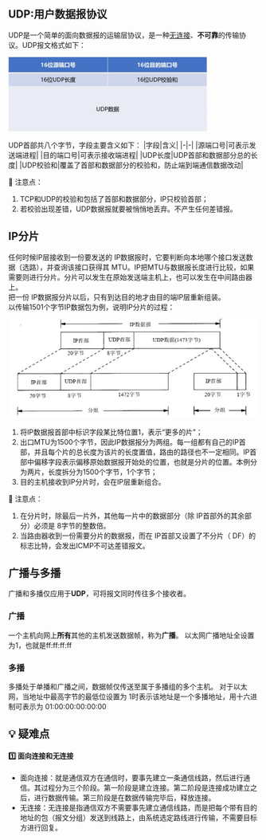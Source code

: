 ## UDP:用户数据报协议
UDP是一个简单的面向数据报的运输层协议，是一种[无连接](./#无连接)、**不可靠**的传输协议。UDP报文格式如下：
<div align=left><img width="400" height="150" src="./images/UDP报文格式.JPG"/></div> 

UDP首部共八个字节，字段主要含义如下：
|字段|含义|
|-|-|
|源端口号|可表示发送端进程|
|目的端口号|可表示接收端进程|
|UDP长度|UDP首部和数据部分总的长度|
|UDP校验和|覆盖了首部和数据部分的校验和，防止端到端通信数据改动|

:pencil:   注意点：
1. TCP和UDP的校验和包括了首部和数据部分，IP只校验首部；
2. 若校验出现差错，UDP数据报就要被悄悄地丢弃。不产生任何差错报。

## IP分片
任何时候IP层接收到一份要发送的 IP数据报时，它要判断向本地哪个接口发送数据（选路），并查询该接口获得其 MTU。IP把MTU与数据报长度进行比较，如果需要则进行分片。分片可以发生在原始发送端主机上，也可以发生在中间路由器上。  
把一份 IP数据报分片以后，只有到达目的地才由目的端IP层重新组装。  
以传输1501个字节IP数据包为例，说明IP分片的过程：
<div align=left><img width="520" height="200" src="./images/IP分片.JPG"/></div> 

1. 将IP数据报首部中标识字段某比特位置1，表示“更多的片”；
2. 出口MTU为1500个字节，因此IP数据报分为两组。每一组都有自己的IP首部，并且每个片的总长度为该片的长度置值，路由的路径也不一定相同。IP首部中偏移字段表示偏移原始数据报开始处的位置，也就是分片的位置。本例分为两片，长度拆分为1500个字节，1个字节；
3. 目的主机接收到IP分片时，会在IP层重新组合。

:pencil:   注意点：
1. 在分片时，除最后一片外，其他每一片中的数据部分（除 IP首部外的其余部分）必须是 8字节的整数倍。
2. 当路由器收到一份需要分片的数据报，而在 IP首部又设置了不分片（ DF）的标志比特，会发出ICMP不可达差错报文。

## 广播与多播
广播和多播仅应用于**UDP**，可将报文同时传往多个接收者。

### 广播
一个主机向网上**所有**其他的主机发送数据帧，称为**广播**。
以太网广播地址全设置为1，也就是ff:ff:ff:ff
### 多播
多播处于单播和广播之间，数据帧仅传送至属于多播组的多个主机。
对于以太网，当地址中最高字节的最低位设置为 1时表示该地址是一个多播地址，用十六进制可表示为 01:00:00:00:00:00

## :bulb:    疑难点
#### :one:  面向连接和无连接
- 面向连接：就是通信双方在通信时，要事先建立一条通信线路，然后进行通信。其过程分为三个阶段。第一阶段是建立连接。第二阶段是连接成功建立之后，进行数据传输。第三阶段是在数据传输完毕后，释放连接。
- <span id="无连接"></span>无连接：无连接是指通信双方不需要事先建立通信线路，而是把每个带有目的地址的包（报文分组）发送到线路上，由系统选定路线进行传输，不需要目标方进行回复。